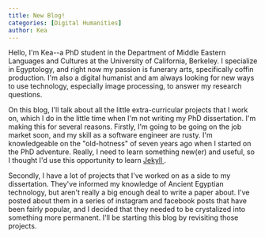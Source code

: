 ```yaml
---
title: New Blog!
categories: [Digital Humanities]
author: Kea
---
```


<p>
Hello, I'm Kea--a PhD student in the Department of Middle Eastern Languages and Cultures at the University of California, Berkeley. I specialize in Egyptology, and right now my passion is funerary arts, specifically coffin production. I'm also a digital humanist and am always looking for new ways to use technology, especially image processing, to answer my research questions.
</p>
<!--more-->
<p>
On this blog, I'll talk about all the little extra-curricular projects that I work on, which I do in the little time when I'm not writing my PhD dissertation. I'm making this for several reasons. Firstly, I'm going to be going on the job market soon, and my skill as a software engineer are rusty. I'm knowledgeable on the "old-hotness" of seven years ago when I started on the PhD adventure. Really, I need to learn something new(er) and useful, so I thought I'd use this opportunity to learn <a href="https://jekyllrb.com/"> Jekyll </a>. 
</p><p>
Secondly, I have a lot of projects that I've worked on as a side to my dissertation. They've informed my knowledge of Ancient Egyptian technology, but aren't really a big enough deal to write a paper about. I've posted about them in a series of instagram and facebook posts that have been fairly popular, and I decided that they needed to be crystalized into something more permanent.
I'll be starting this blog by revisiting those projects.
</p>



